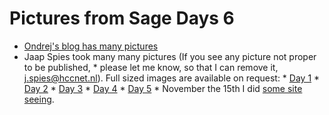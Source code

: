 

# Pictures from Sage Days 6

* <a class="http" href="http://ondrejcertik.blogspot.com/search/label/sage">Ondrej's blog has many pictures</a> 
* Jaap Spies took many many pictures (If you see any picture not proper to be published, 
         * please let me know, so that I can remove it, <a href="mailto:j.spies@hccnet.nl">j.spies@hccnet.nl</a>). Full sized images are available on request: 
         * <a class="http" href="http://picasaweb.google.co.uk/j.spies88/SageDays6Day1?authkey=LKX9B3qEESo">Day 1</a> 
         * <a class="http" href="http://picasaweb.google.co.uk/j.spies88/SageDays5Day2?authkey=Zq3meyjZEPI">Day 2</a> 
         * <a class="http" href="http://picasaweb.google.co.uk/j.spies88/SageDays6Day3?authkey=7djo5YcOz-E">Day 3</a> 
         * <a class="http" href="http://picasaweb.google.co.uk/j.spies88/SageDays6Day4?authkey=3zFwtB8PFVI">Day 4</a> 
         * <a class="http" href="http://picasaweb.google.co.uk/j.spies88/SageDay6Day5?authkey=CFJPVRJznrY">Day 5</a> 
         * November the 15th I did <a class="http" href="http://picasaweb.google.co.uk/j.spies88/SageDays6Extra?authkey=t3NBVlyz9No">some site seeing</a>. 
